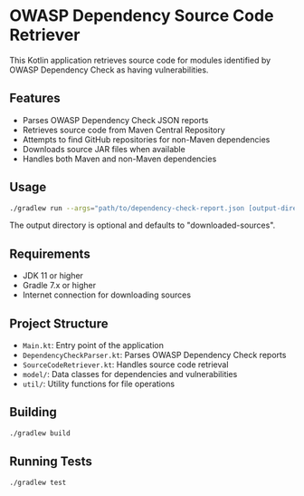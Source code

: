 # OWASP Dependency Source Code Retriever

This Kotlin application retrieves source code for modules identified by OWASP Dependency Check as having vulnerabilities.

## Features

- Parses OWASP Dependency Check JSON reports
- Retrieves source code from Maven Central Repository
- Attempts to find GitHub repositories for non-Maven dependencies
- Downloads source JAR files when available
- Handles both Maven and non-Maven dependencies

## Usage

```bash
./gradlew run --args="path/to/dependency-check-report.json [output-directory]"
```

The output directory is optional and defaults to "downloaded-sources".

## Requirements

- JDK 11 or higher
- Gradle 7.x or higher
- Internet connection for downloading sources

## Project Structure

- `Main.kt`: Entry point of the application
- `DependencyCheckParser.kt`: Parses OWASP Dependency Check reports
- `SourceCodeRetriever.kt`: Handles source code retrieval
- `model/`: Data classes for dependencies and vulnerabilities
- `util/`: Utility functions for file operations

## Building

```bash
./gradlew build
```

## Running Tests

```bash
./gradlew test
```